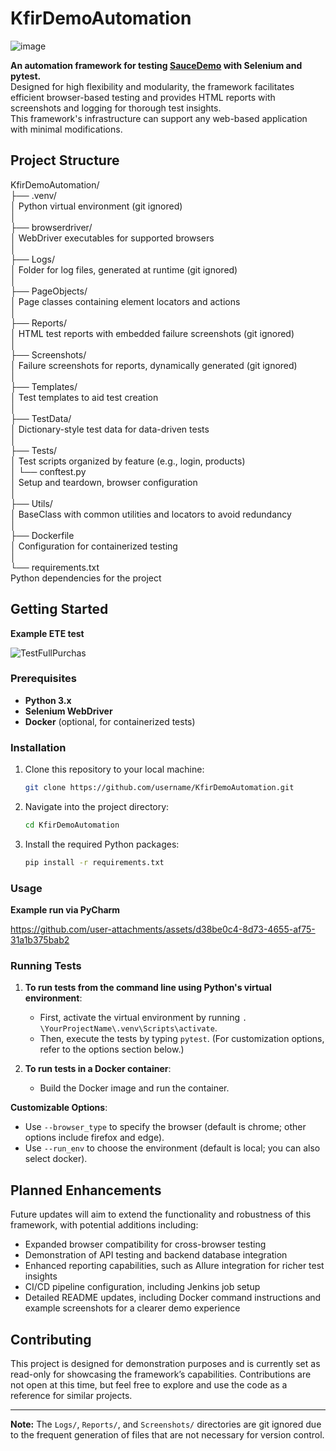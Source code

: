 # KfirDemoAutomation

![image](https://github.com/user-attachments/assets/b9a498af-d6a8-438d-8784-ee8cfcc03bdc)


**An automation framework for testing [SauceDemo](https://www.saucedemo.com/) with Selenium and pytest.**  
Designed for high flexibility and modularity, the framework facilitates efficient browser-based testing and provides HTML reports with screenshots and logging for thorough test insights.  
This framework's infrastructure can support any web-based application with minimal modifications.  

## Project Structure

KfirDemoAutomation/  
├── .venv/  
│       Python virtual environment (git ignored)  
│  
├── browserdriver/  
│       WebDriver executables for supported browsers  
│  
├── Logs/  
│       Folder for log files, generated at runtime (git ignored)  
│  
├── PageObjects/  
│       Page classes containing element locators and actions  
│  
├── Reports/  
│       HTML test reports with embedded failure screenshots (git ignored)  
│  
├── Screenshots/  
│       Failure screenshots for reports, dynamically generated (git ignored)  
│  
├── Templates/  
│       Test templates to aid test creation  
│  
├── TestData/  
│       Dictionary-style test data for data-driven tests  
│  
├── Tests/  
│       Test scripts organized by feature (e.g., login, products)  
│   └── conftest.py  
│       Setup and teardown, browser configuration  
│  
├── Utils/  
│       BaseClass with common utilities and locators to avoid redundancy  
│  
├── Dockerfile  
│       Configuration for containerized testing  
│  
└── requirements.txt  
        Python dependencies for the project  

## Getting Started
**Example ETE test**

![TestFullPurchas](https://github.com/user-attachments/assets/37226fe2-e876-40e3-be14-ed91e3a1c0cf)


### Prerequisites
- **Python 3.x**  
- **Selenium WebDriver**  
- **Docker** (optional, for containerized tests)  

### Installation

1. Clone this repository to your local machine:
    ```bash
    git clone https://github.com/username/KfirDemoAutomation.git
    ```

2. Navigate into the project directory:
    ```bash
    cd KfirDemoAutomation
    ```

3. Install the required Python packages:
    ```bash
    pip install -r requirements.txt
    ```

### Usage

**Example run via PyCharm**

https://github.com/user-attachments/assets/d38be0c4-8d73-4655-af75-31a1b375bab2

### Running Tests

1. **To run tests from the command line using Python's virtual environment**:
   - First, activate the virtual environment by running `. \YourProjectName\.venv\Scripts\activate`.
   - Then, execute the tests by typing `pytest`. (For customization options, refer to the options section below.)

2. **To run tests in a Docker container**:
   - Build the Docker image and run the container.

**Customizable Options**:
- Use `--browser_type` to specify the browser (default is chrome; other options include firefox and edge).
- Use `--run_env` to choose the environment (default is local; you can also select docker).

## Planned Enhancements

Future updates will aim to extend the functionality and robustness of this framework, with potential additions including:

- Expanded browser compatibility for cross-browser testing
- Demonstration of API testing and backend database integration
- Enhanced reporting capabilities, such as Allure integration for richer test insights
- CI/CD pipeline configuration, including Jenkins job setup
- Detailed README updates, including Docker command instructions and example screenshots for a clearer demo experience 

## Contributing

This project is designed for demonstration purposes and is currently set as read-only for showcasing the framework’s capabilities. Contributions are not open at this time, but feel free to explore and use the code as a reference for similar projects.

---

**Note:** The `Logs/`, `Reports/`, and `Screenshots/` directories are git ignored due to the frequent generation of files that are not necessary for version control.
